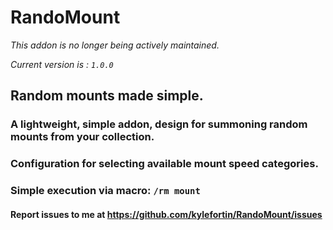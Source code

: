 # RandoMount

*This addon is no longer being actively maintained.*

*Current version is : `1.0.0`*  

## Random mounts made simple.  
  
### A lightweight, simple addon, design for summoning random mounts from your collection.  
### Configuration for selecting available mount speed categories.  
### Simple execution via macro: `/rm mount`
  
#### Report issues to me at https://github.com/kylefortin/RandoMount/issues  
